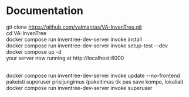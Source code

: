 # Documentation

git clone https://github.com/vaImantas/VA-InvenTree.git
<br>
cd VA-InvenTree
<br>
docker compose run inventree-dev-server invoke install
<br>
docker compose run inventree-dev-server invoke setup-test --dev
<br>
docker compose up -d
<br>
your server now running at http://localhost:8000
<br>
<br>

docker compose run inventree-dev-server invoke update --no-frontend
<br>
pakeisti superuser prisijungimus (pakeitimas tik pas save kompe, lokaliai)
<br>
docker compose run inventree-dev-server invoke superuser
